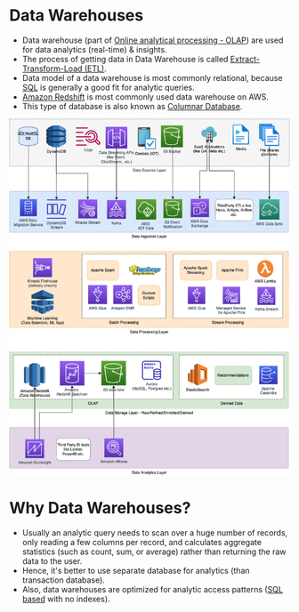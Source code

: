 # Data Warehouses
- Data warehouse (part of [Online analytical processing - OLAP](../../3_DatabaseComponents/1_Glossaries/OLTPvsOTAP.md)) are used for data analytics (real-time) & insights.
- The process of getting data in Data Warehouse is called [Extract-Transform-Load (ETL)](../ETLServices/Readme.md).
- Data model of a data warehouse is most commonly relational, because [SQL](../../3_DatabaseComponents/SQL-Databases/Readme.md) is generally a good fit for analytic queries.
- [Amazon Redshift](../../../2_AWSComponents/10_BigDataComponents/StorageDBs/DataWarehouse/AmazonRedshift.md) is most commonly used data warehouse on AWS.
- This type of database is also known as [Columnar Database](https://aws.amazon.com/nosql/columnar/).

![](../../../3_HLDDesignProblems/AWSModernDataArchitecture/AWS-Data-Architecture-ETL-OLTP-OLAP-DataLake.png)

# Why Data Warehouses?
- Usually an analytic query needs to scan over a huge number of records, only reading a few columns per record, and calculates aggregate statistics (such as count, sum, or average) rather than returning the raw data to the user.
- Hence, it's better to use separate database for analytics (than transaction database).
- Also, data warehouses are optimized for analytic access patterns ([SQL based](../../3_DatabaseComponents/SQL-Databases/Readme.md) with no indexes).
